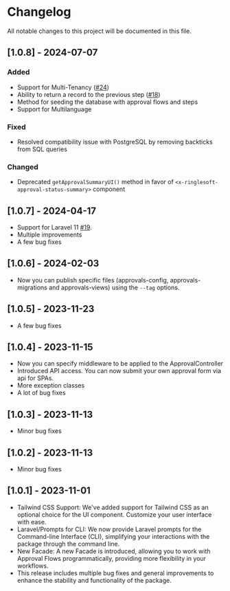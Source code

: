 # Changelog
All notable changes to this project will be documented in this file.

## [1.0.8] - 2024-07-07
### Added
- Support for Multi-Tenancy ([#24](https://github.com/ringlesoft/laravel-process-approval/issues/24))
- Ability to return a record to the previous step ([#18](https://github.com/ringlesoft/laravel-process-approval/issues/18))
- Method for seeding the database with approval flows and steps
- Support for Multilanguage

### Fixed
- Resolved compatibility issue with PostgreSQL by removing backticks from SQL queries

### Changed
- Deprecated `getApprovalSummaryUI()` method in favor of `<x-ringlesoft-approval-status-summary>` component


## [1.0.7] - 2024-04-17
- Support for Laravel 11 [#19](https://github.com/ringlesoft/laravel-process-approval/issues/19).
- Multiple improvements
- A few bug fixes

## [1.0.6] - 2024-02-03
- Now you can publish specific files (approvals-config, approvals-migrations and approvals-views) using the `--tag` options.

## [1.0.5] - 2023-11-23
- A few bug fixes

## [1.0.4] - 2023-11-15
- Now you can specify middleware to be applied to the ApprovalController
- Introduced API access. You can now submit your own approval form via api for SPAs.
- More exception classes
- A lot of bug fixes

## [1.0.3] - 2023-11-13
- Minor bug fixes

## [1.0.2] - 2023-11-13
- Minor bug fixes

## [1.0.1] - 2023-11-01
- Tailwind CSS Support: We've added support for Tailwind CSS as an optional choice for the UI component. Customize your user interface with ease.
- Laravel/Prompts for CLI: We now provide Laravel prompts for the Command-line Interface (CLI), simplifying your interactions with the package through the command line.
- New Facade: A new Facade is introduced, allowing you to work with Approval Flows programmatically, providing more flexibility in your workflows.
- This release includes multiple bug fixes and general improvements to enhance the stability and functionality of the package.

